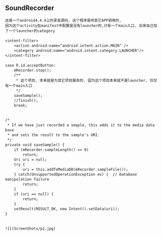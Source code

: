## SoundRecorder
    这是一个android4.4.4上的录音源码, 这个程序是供其它APP调用的,
    因为这个activity在manifest中配置是没有launcher的,只有一个main入口, 后来自己加了一个launcher的category

    <intent-filter>
        <action android:name="android.intent.action.MAIN" />
        <category android:name="android.intent.category.LAUNCHER"/>
    </intent-filter>

    case R.id.acceptButton:
        mRecorder.stop();
        /**
         * 这个项目, 本来就是为其它项目服务的. 因为这个项目本来就不是launcher, 仅仅有一个main入口
         */
        saveSample();
        //finish();
        break;


    /*
     * If we have just recorded a smaple, this adds it to the media data base
     * and sets the result to the sample's URI.
     */
    private void saveSample() {
        if (mRecorder.sampleLength() == 0)
            return;
        Uri uri = null;
        try {
            uri = this.addToMediaDB(mRecorder.sampleFile());
        } catch(UnsupportedOperationException ex) {  // Database manipulation failure
            return;
        }
        if (uri == null) {
            return;
        }
        setResult(RESULT_OK, new Intent().setData(uri));
    }


    ![](ScreenShots/p1.jpg)